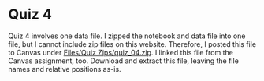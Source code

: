 # Quiz 4

Quiz 4 involves one data file.
I zipped the notebook and data file into one file, but I cannot include zip files on this website.
Therefore, I posted this file to Canvas under [Files/Quiz Zips/quiz_04.zip](https://northeastern.instructure.com/courses/137565/files/folder/Quiz%20Zips).
I linked this file from the Canvas assignment, too.
Download and extract this file, leaving the file names and relative positions as-is.
